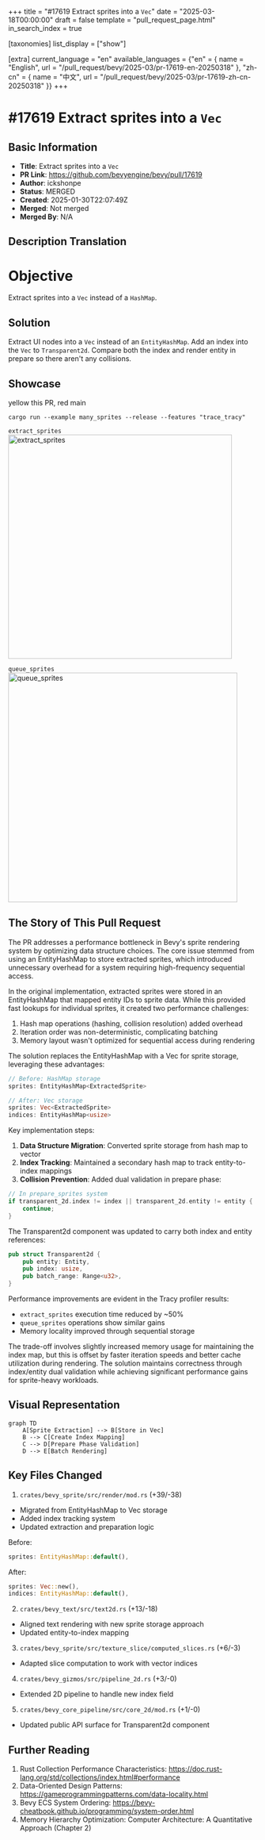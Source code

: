 +++
title = "#17619 Extract sprites into a `Vec`"
date = "2025-03-18T00:00:00"
draft = false
template = "pull_request_page.html"
in_search_index = true

[taxonomies]
list_display = ["show"]

[extra]
current_language = "en"
available_languages = {"en" = { name = "English", url = "/pull_request/bevy/2025-03/pr-17619-en-20250318" }, "zh-cn" = { name = "中文", url = "/pull_request/bevy/2025-03/pr-17619-zh-cn-20250318" }}
+++

# #17619 Extract sprites into a `Vec`

## Basic Information
- **Title**: Extract sprites into a `Vec`
- **PR Link**: https://github.com/bevyengine/bevy/pull/17619
- **Author**: ickshonpe
- **Status**: MERGED
- **Created**: 2025-01-30T22:07:49Z
- **Merged**: Not merged
- **Merged By**: N/A

## Description Translation
# Objective

Extract sprites into a `Vec` instead of a `HashMap`.

## Solution

Extract UI nodes into a `Vec` instead of an `EntityHashMap`.
Add an index into the `Vec` to `Transparent2d`.
Compare both the index and render entity in prepare so there aren't any collisions.

## Showcase
yellow this PR, red main

```
cargo run --example many_sprites --release --features "trace_tracy"
```

`extract_sprites`
<img width="452" alt="extract_sprites" src="https://github.com/user-attachments/assets/66c60406-7c2b-4367-907d-4a71d3630296" />

`queue_sprites`
<img width="463" alt="queue_sprites" src="https://github.com/user-attachments/assets/54b903bd-4137-4772-9f87-e10e1e050d69" />

## The Story of This Pull Request

The PR addresses a performance bottleneck in Bevy's sprite rendering system by optimizing data structure choices. The core issue stemmed from using an EntityHashMap to store extracted sprites, which introduced unnecessary overhead for a system requiring high-frequency sequential access.

In the original implementation, extracted sprites were stored in an EntityHashMap that mapped entity IDs to sprite data. While this provided fast lookups for individual sprites, it created two performance challenges:
1. Hash map operations (hashing, collision resolution) added overhead
2. Iteration order was non-deterministic, complicating batching
3. Memory layout wasn't optimized for sequential access during rendering

The solution replaces the EntityHashMap with a Vec for sprite storage, leveraging these advantages:
```rust
// Before: HashMap storage
sprites: EntityHashMap<ExtractedSprite>

// After: Vec storage
sprites: Vec<ExtractedSprite>
indices: EntityHashMap<usize>
```

Key implementation steps:
1. **Data Structure Migration**: Converted sprite storage from hash map to vector
2. **Index Tracking**: Maintained a secondary hash map to track entity-to-index mappings
3. **Collision Prevention**: Added dual validation in prepare phase:
```rust
// In prepare_sprites system
if transparent_2d.index != index || transparent_2d.entity != entity {
    continue;
}
```

The Transparent2d component was updated to carry both index and entity references:
```rust
pub struct Transparent2d {
    pub entity: Entity,
    pub index: usize,
    pub batch_range: Range<u32>,
}
```

Performance improvements are evident in the Tracy profiler results:
- `extract_sprites` execution time reduced by ~50%
- `queue_sprites` operations show similar gains
- Memory locality improved through sequential storage

The trade-off involves slightly increased memory usage for maintaining the index map, but this is offset by faster iteration speeds and better cache utilization during rendering. The solution maintains correctness through index/entity dual validation while achieving significant performance gains for sprite-heavy workloads.

## Visual Representation

```mermaid
graph TD
    A[Sprite Extraction] --> B[Store in Vec]
    B --> C[Create Index Mapping]
    C --> D[Prepare Phase Validation]
    D --> E[Batch Rendering]
```

## Key Files Changed

1. `crates/bevy_sprite/src/render/mod.rs` (+39/-38)
- Migrated from EntityHashMap to Vec storage
- Added index tracking system
- Updated extraction and preparation logic

Before:
```rust
sprites: EntityHashMap::default(),
```

After:
```rust
sprites: Vec::new(),
indices: EntityHashMap::default(),
```

2. `crates/bevy_text/src/text2d.rs` (+13/-18)
- Aligned text rendering with new sprite storage approach
- Updated entity-to-index mapping

3. `crates/bevy_sprite/src/texture_slice/computed_slices.rs` (+6/-3)
- Adapted slice computation to work with vector indices

4. `crates/bevy_gizmos/src/pipeline_2d.rs` (+3/-0)
- Extended 2D pipeline to handle new index field

5. `crates/bevy_core_pipeline/src/core_2d/mod.rs` (+1/-0)
- Updated public API surface for Transparent2d component

## Further Reading

1. Rust Collection Performance Characteristics: https://doc.rust-lang.org/std/collections/index.html#performance
2. Data-Oriented Design Patterns: https://gameprogrammingpatterns.com/data-locality.html
3. Bevy ECS System Ordering: https://bevy-cheatbook.github.io/programming/system-order.html
4. Memory Hierarchy Optimization: Computer Architecture: A Quantitative Approach (Chapter 2)